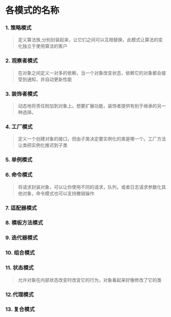 # 各模式的名称
### 1. 策略模式
> 定义算法族,分别封装起来，让它们之间可以互相替换，此模式让算法的变化独立于使用算法的客户
### 2. 观察者模式
> 在对象之间定义一对多的依赖，当一个对象改变状态，依赖它的对象都会接受到通知，并自动更新性能
### 3. 装饰者模式
> 动态地将责任附加到对象上。想要扩展功能，装饰者提供有别于继承的另一种选择。
### 4. 工厂模式
> 定义一个创建对象的接口，但由子类决定要实例化的类是哪一个。工厂方法让类把实例化推迟到子类
### 5. 单例模式
### 6. 命令模式
> 将请求封装对象，可以让你使用不同的请求，队列，或者日志请求参数化其他对象，命令模式也可以支持撤销操作
### 7. 适配器模式
### 8. 模板方法模式
### 9. 迭代器模式
### 10. 组合模式
### 11. 状态模式
> 允许对象在内部状态改变时改变它的行为，对象看起来好像修改了它的类
### 12.代理模式
### 13. 复合模式